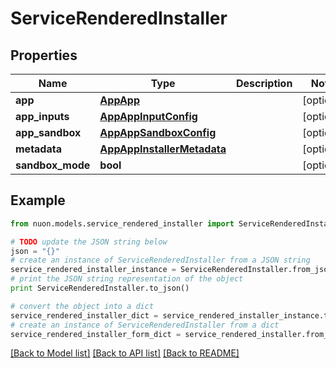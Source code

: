 # ServiceRenderedInstaller


## Properties

Name | Type | Description | Notes
------------ | ------------- | ------------- | -------------
**app** | [**AppApp**](AppApp.md) |  | [optional] 
**app_inputs** | [**AppAppInputConfig**](AppAppInputConfig.md) |  | [optional] 
**app_sandbox** | [**AppAppSandboxConfig**](AppAppSandboxConfig.md) |  | [optional] 
**metadata** | [**AppAppInstallerMetadata**](AppAppInstallerMetadata.md) |  | [optional] 
**sandbox_mode** | **bool** |  | [optional] 

## Example

```python
from nuon.models.service_rendered_installer import ServiceRenderedInstaller

# TODO update the JSON string below
json = "{}"
# create an instance of ServiceRenderedInstaller from a JSON string
service_rendered_installer_instance = ServiceRenderedInstaller.from_json(json)
# print the JSON string representation of the object
print ServiceRenderedInstaller.to_json()

# convert the object into a dict
service_rendered_installer_dict = service_rendered_installer_instance.to_dict()
# create an instance of ServiceRenderedInstaller from a dict
service_rendered_installer_form_dict = service_rendered_installer.from_dict(service_rendered_installer_dict)
```
[[Back to Model list]](../README.md#documentation-for-models) [[Back to API list]](../README.md#documentation-for-api-endpoints) [[Back to README]](../README.md)


